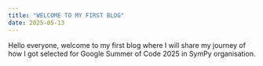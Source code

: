 ```yaml
---
title: "WELCOME TO MY FIRST BLOG"
date: 2025-05-13
---
```

Hello everyone, welcome to my first blog where I will share my journey of how I got selected for Google Summer of Code 2025 in SymPy organisation. 
